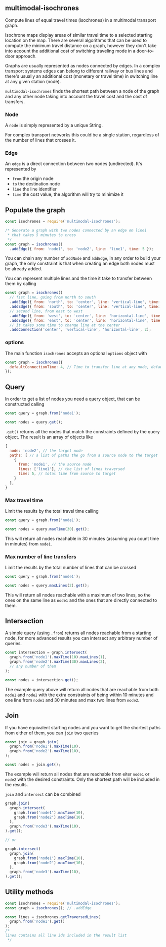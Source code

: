## multimodal-isochrones

Compute lines of equal travel times (isochrones) in a multimodal transport graph.

Isochrone maps display areas of similar travel time to a selected starting location on the map. There are several algorithms that can be used to compute the minimum travel distance on a graph, however they don't take into account the additional cost of switching traveling mode in a door-to-door approach.

Graphs are usually represented as nodes connected by edges. In a complex transport systems edges can belong to different railway or bus lines and there's usually an additional cost (monetary or travel time) in switching line at any given station (node).

`multimodal-isochrones` finds the shortest path between a node of the graph and any other node taking into account the travel cost and the cost of transfers.

### Node

A `node` is simply represented by a unique String.

For complex transport networks this could be a single station, regardless of the number of lines that crosses it.

### Edge

An `edge` is a direct connection between two nodes (undirected). It's represented by
* `from` the origin node
* `to` the destination node
* `line` the line identifier
* `time` the cost value, the algorithm will try to minimize it



## Populate the graph

```js
const isochrones = require('multimodal-isochrones');

/* Generate a graph with two nodes connected by an edge on line1
 * that takes 5 minutes to cross
 */
const graph = isochrones()
  .addEdge({ from: 'node1', to: 'node2', line: 'line1', time: 5 });
```

You can chain any number of `addNode` and `addEdge`, in any order to build your graph, the only constraint is that when creating an edge both nodes must be already added.


You can represent multiple lines and the time it take to transfer between them by calling

```js
const graph = isochrones()
  // fist line, going from north to south
  .addEdge({ from: 'north', to: 'center', line: 'vertical-line', time: 5 })
  .addEdge({ from: 'south', to: 'center', line: 'vertical-line', time: 5 })
  // second line, from east to west
  .addEdge({ from: 'west', to: 'center', line: 'horizontal-line', time: 4 })
  .addEdge({ from: 'east', to: 'center', line: 'horizontal-line', time: 4 })
  // it takes some time to change line at the center
  .addConnection('center', 'vertical-line', 'horizontal-line', 2);
```

### options

The main function `isochrones` accepts an optional `options` object with

```js
const graph = isochrones({
  defaultConnectionTime: 4, // Time to transfer line at any node, default 0
});
```



## Query

In order to get a list of nodes you need a query object, that can be constructed calling

```js
const query = graph.from('node1');

const nodes = query.get();
```

`.get()` returns all the nodes that match the constraints defined by the query object. The result is an array of objects like

```js
{
  node: 'node2', // the target node
  paths: [ // a list of paths the go from a source node to the target
    {
      from: 'node1', // the source node
      lines: ['line1'], // the list of lines traversed
      time: 5, // total time from source to target
    }
  ],
}
```


### Max travel time

Limit the results by the total travel time calling

```js
const query = graph.from('node1');

const nodes = query.maxTime(30).get();
```

This will return all nodes reachable in 30 minutes (assuming you count time in minutes) from `node1`.


### Max number of line transfers

Limit the results by the total number of lines that can be crossed

```js
const query = graph.from('node1');

const nodes = query.maxLines(2).get();
```

This will return all nodes reachable with a maximum of two lines, so the ones on the same line as `node1` and the ones that are directly connected to them.



## Intersection

A simple query (using `.from`) returns all nodes reachable from a starting node, for more advanced results you can intersect any arbitrary number of queries.

```js
const intersection = graph.intersect(
  graph.from('node1').maxTime(10).maxLines(1),
  graph.from('node2').maxTime(30).maxLines(2),
  // any number of them
);

const nodes = intersection.get();
```

The example query above will return all nodes that are reachable from both `node1` and `node2` with the extra constraints of being within 10 minutes and one line from `node1` and 30 minutes and max two lines from `node2`.



## Join

If you have equivalent starting nodes and you want to get the shortest paths from either of them, you can `join` two queries

```js
const join = graph.join(
  graph.from('node1').maxTime(10),
  graph.from('node2').maxTime(10),
);

const nodes = join.get();
```

The example will return all nodes that are reachable from eiter `node1` or `node2` with the desired constraints. Only the shortest path will be included in the results.


`join` and `intersect` can be combined

```js
graph.join(
  graph.intersect(
    graph.from('node1').maxTime(10),
    graph.from('node2').maxTime(10),
  ),
  graph.from('node3').maxTime(10),
).get();

// or

graph.intersect(
  graph.join(
    graph.from('node1').maxTime(10),
    graph.from('node2').maxTime(10),
  ),
  graph.from('node3').maxTime(10),
).get();
```


## Utility methods

```js
const isochrones = require('multimodal-isochrones');
const graph = isochrones(); // .addEdge

const lines = isochrones.getTraversedLines(
  graph.from('node1').get()
);
/*
lines contains all line ids included in the result list
 */
```

